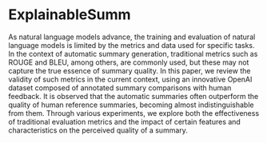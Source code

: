 # ExplainableSumm
As natural language models advance, the training and evaluation of natural language models is limited by the metrics and data used for specific tasks. In the context of automatic summary generation, traditional metrics such as ROUGE and BLEU, among others, are commonly used, but these may not capture the true essence of summary quality. In this paper, we review the validity of such metrics in the current context, using an innovative OpenAI dataset composed of annotated summary comparisons with human feedback. It is observed that the automatic summaries often outperform the quality of human reference summaries, becoming almost indistinguishable from them. Through various experiments, we explore both the effectiveness of traditional evaluation metrics and the impact of certain features and characteristics on the perceived quality of a summary.

